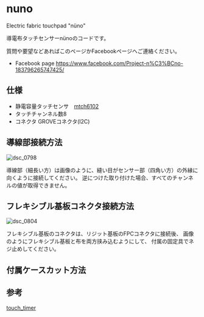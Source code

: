 # nuno
Electric fabric touchpad "nüno"

導電布タッチセンサーnünoのコードです。

質問や要望などあればこのページかFacebookページへご連絡ください。
* Facebook page https://www.facebook.com/Project-n%C3%BCno-183796265747425/

## 仕様 ##
* 静電容量タッチセンサ　[mtch6102](https://www.microchip.com/wwwproducts/en/MTCH6102)
* タッチチャンネル数8
* コネクタ GROVEコネクタ(I2C)

## 導線部接続方法
![dsc_0798](https://user-images.githubusercontent.com/1772744/43695211-3565bc26-9972-11e8-954f-f6c5fe57fcda.jpg)

導線部（細長い方）は画像のように、縫い目がセンサー部（四角い方）の外縁に向くように接続してください。
逆につけた取り付けた場合、すべてのチャンネルの値が取得できません。

## フレキシブル基板コネクタ接続方法 ##
![dsc_0804](https://user-images.githubusercontent.com/1772744/43695231-51209878-9972-11e8-8ecd-2b300c868b3a.jpg)

フレキシブル基板のコネクタは、リジット基板のFPCコネクタに接続後、
画像のようにフレキシブル基板と布を両方挟み込むようにして、
付属の固定具でネジ止めしてください。


## 付属ケースカット方法 ##

## 参考 ##
[touch_timer](https://github.com/theapi/touch_timer)
